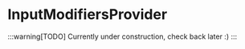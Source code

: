 ﻿
# InputModifiersProvider

:::warning[TODO]
Currently under construction, check back later :)
:::

